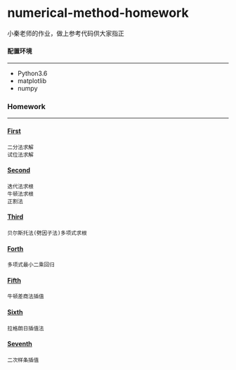 # numerical-method-homework
小秦老师的作业，做上参考代码供大家指正



#### 配置环境

-----

* Python3.6
* matplotlib
* numpy

### Homework

----

#### [First](./First)

```
二分法求解
试位法求解
```

#### [Second](./Second)

```
迭代法求根
牛顿法求根
正割法
```

#### [Third](./Third)

```
贝尔斯托法(劈因子法)多项式求根
```

#### [Forth](./Forth)

```
多项式最小二乘回归
```

#### [Fifth](./Fifth)

```
牛顿差商法插值
```

#### [Sixth](./Sixth)

```
拉格朗日插值法
```

#### [Seventh](./Seventh)

```
二次样条插值
```

